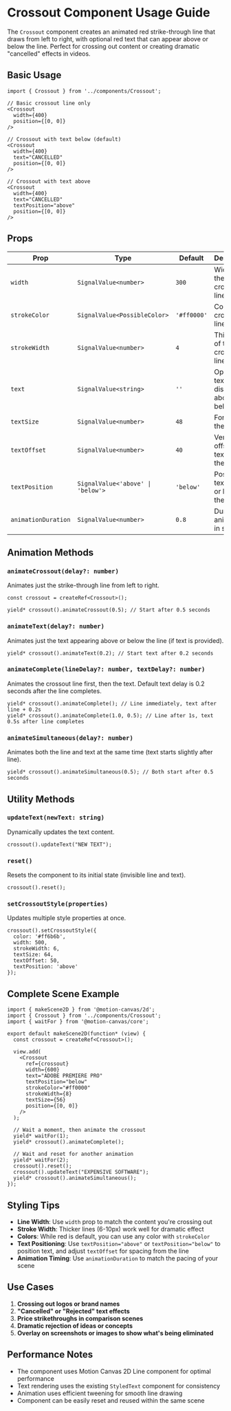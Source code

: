 # Crossout Component Usage Guide

The `Crossout` component creates an animated red strike-through line that draws from left to right, with optional red text that can appear above or below the line. Perfect for crossing out content or creating dramatic "cancelled" effects in videos.

## Basic Usage

```tsx
import { Crossout } from '../components/Crossout';

// Basic crossout line only
<Crossout
  width={400}
  position={[0, 0]}
/>

// Crossout with text below (default)
<Crossout
  width={400}
  text="CANCELLED"
  position={[0, 0]}
/>

// Crossout with text above
<Crossout
  width={400}
  text="CANCELLED"
  textPosition="above"
  position={[0, 0]}
/>
```

## Props

| Prop | Type | Default | Description |
|------|------|---------|-------------|
| `width` | `SignalValue<number>` | `300` | Width of the crossout line |
| `strokeColor` | `SignalValue<PossibleColor>` | `'#ff0000'` | Color of the crossout line |
| `strokeWidth` | `SignalValue<number>` | `4` | Thickness of the crossout line |
| `text` | `SignalValue<string>` | `''` | Optional text to display above or below |
| `textSize` | `SignalValue<number>` | `48` | Font size of the text |
| `textOffset` | `SignalValue<number>` | `40` | Vertical offset of text from the line |
| `textPosition` | `SignalValue<'above' \| 'below'>` | `'below'` | Position text above or below the line |
| `animationDuration` | `SignalValue<number>` | `0.8` | Duration of animations in seconds |

## Animation Methods

### `animateCrossout(delay?: number)`
Animates just the strike-through line from left to right.

```tsx
const crossout = createRef<Crossout>();

yield* crossout().animateCrossout(0.5); // Start after 0.5 seconds
```

### `animateText(delay?: number)`
Animates just the text appearing above or below the line (if text is provided).

```tsx
yield* crossout().animateText(0.2); // Start text after 0.2 seconds
```

### `animateComplete(lineDelay?: number, textDelay?: number)`
Animates the crossout line first, then the text. Default text delay is 0.2 seconds after the line completes.

```tsx
yield* crossout().animateComplete(); // Line immediately, text after line + 0.2s
yield* crossout().animateComplete(1.0, 0.5); // Line after 1s, text 0.5s after line completes
```

### `animateSimultaneous(delay?: number)`
Animates both the line and text at the same time (text starts slightly after line).

```tsx
yield* crossout().animateSimultaneous(0.5); // Both start after 0.5 seconds
```

## Utility Methods

### `updateText(newText: string)`
Dynamically updates the text content.

```tsx
crossout().updateText("NEW TEXT");
```

### `reset()`
Resets the component to its initial state (invisible line and text).

```tsx
crossout().reset();
```

### `setCrossoutStyle(properties)`
Updates multiple style properties at once.

```tsx
crossout().setCrossoutStyle({
  color: '#ff6b6b',
  width: 500,
  strokeWidth: 6,
  textSize: 64,
  textOffset: 50,
  textPosition: 'above'
});
```

## Complete Scene Example

```tsx
import { makeScene2D } from '@motion-canvas/2d';
import { Crossout } from '../components/Crossout';
import { waitFor } from '@motion-canvas/core';

export default makeScene2D(function* (view) {
  const crossout = createRef<Crossout>();

  view.add(
    <Crossout
      ref={crossout}
      width={600}
      text="ADOBE PREMIERE PRO"
      textPosition="below"
      strokeColor="#ff0000"
      strokeWidth={8}
      textSize={56}
      position={[0, 0]}
    />
  );

  // Wait a moment, then animate the crossout
  yield* waitFor(1);
  yield* crossout().animateComplete();
  
  // Wait and reset for another animation
  yield* waitFor(2);
  crossout().reset();
  crossout().updateText("EXPENSIVE SOFTWARE");
  yield* crossout().animateSimultaneous();
});
```

## Styling Tips

- **Line Width**: Use `width` prop to match the content you're crossing out
- **Stroke Width**: Thicker lines (6-10px) work well for dramatic effect
- **Colors**: While red is default, you can use any color with `strokeColor`
- **Text Positioning**: Use `textPosition="above"` or `textPosition="below"` to position text, and adjust `textOffset` for spacing from the line
- **Animation Timing**: Use `animationDuration` to match the pacing of your scene

## Use Cases

1. **Crossing out logos or brand names**
2. **"Cancelled" or "Rejected" text effects**
3. **Price strikethroughs in comparison scenes**
4. **Dramatic rejection of ideas or concepts**
5. **Overlay on screenshots or images to show what's being eliminated**

## Performance Notes

- The component uses Motion Canvas 2D Line component for optimal performance
- Text rendering uses the existing `StyledText` component for consistency
- Animation uses efficient tweening for smooth line drawing
- Component can be easily reset and reused within the same scene